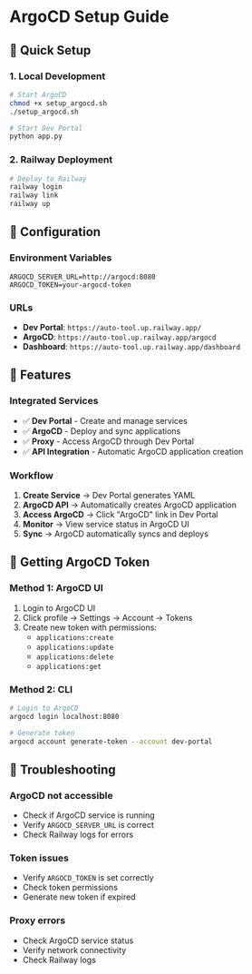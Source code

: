# ArgoCD Setup Guide

## 🚀 Quick Setup

### 1. Local Development
```bash
# Start ArgoCD
chmod +x setup_argocd.sh
./setup_argocd.sh

# Start Dev Portal
python app.py
```

### 2. Railway Deployment
```bash
# Deploy to Railway
railway login
railway link
railway up
```

## 🔧 Configuration

### Environment Variables
```
ARGOCD_SERVER_URL=http://argocd:8080
ARGOCD_TOKEN=your-argocd-token
```

### URLs
- **Dev Portal**: `https://auto-tool.up.railway.app/`
- **ArgoCD**: `https://auto-tool.up.railway.app/argocd`
- **Dashboard**: `https://auto-tool.up.railway.app/dashboard`

## 🎯 Features

### Integrated Services
- ✅ **Dev Portal** - Create and manage services
- ✅ **ArgoCD** - Deploy and sync applications
- ✅ **Proxy** - Access ArgoCD through Dev Portal
- ✅ **API Integration** - Automatic ArgoCD application creation

### Workflow
1. **Create Service** → Dev Portal generates YAML
2. **ArgoCD API** → Automatically creates ArgoCD application
3. **Access ArgoCD** → Click "ArgoCD" link in Dev Portal
4. **Monitor** → View service status in ArgoCD UI
5. **Sync** → ArgoCD automatically syncs and deploys

## 🔑 Getting ArgoCD Token

### Method 1: ArgoCD UI
1. Login to ArgoCD UI
2. Click profile → Settings → Account → Tokens
3. Create new token with permissions:
   - `applications:create`
   - `applications:update`
   - `applications:delete`
   - `applications:get`

### Method 2: CLI
```bash
# Login to ArgoCD
argocd login localhost:8080

# Generate token
argocd account generate-token --account dev-portal
```

## 🚨 Troubleshooting

### ArgoCD not accessible
- Check if ArgoCD service is running
- Verify `ARGOCD_SERVER_URL` is correct
- Check Railway logs for errors

### Token issues
- Verify `ARGOCD_TOKEN` is set correctly
- Check token permissions
- Generate new token if expired

### Proxy errors
- Check ArgoCD service status
- Verify network connectivity
- Check Railway logs
